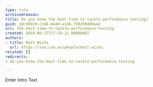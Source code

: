 ```yaml
---
type: rule
archivedreason: 
title: Do you know the best time to tackle performance testing?
guid: 3dc509c0-c346-4e4d-a1d4-750299490aee
uri: the-best-time-to-tackle-performance-testing
created: 2019-08-27T17:28:21.0000000Z
authors:
- title: Matt Wicks
  url: https://ssw.com.au/people/matt-wicks
related: []
redirects:
- do-you-know-the-best-time-to-tackle-performance-testing

---
```



Enter Intro Text
<br><excerpt class='endintro'></excerpt><br>



